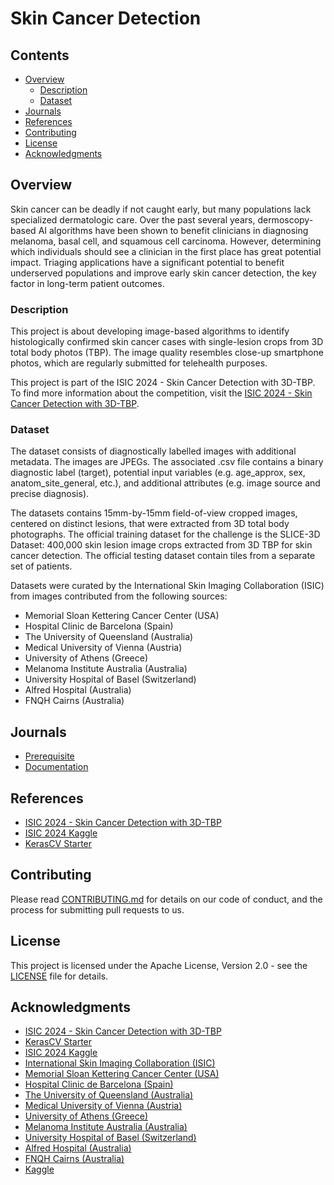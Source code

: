 # Skin Cancer Detection

## Contents

- [Overview](#overview)
  - [Description](#description)
  - [Dataset](#dataset)
- [Journals](#journals)
- [References](#references)
- [Contributing](#contributing)
- [License](#license)
- [Acknowledgments](#acknowledgments)

## Overview

Skin cancer can be deadly if not caught early, but many populations lack specialized dermatologic care. Over the past several years, dermoscopy-based AI algorithms have been shown to benefit clinicians in diagnosing melanoma, basal cell, and squamous cell carcinoma. However, determining which individuals should see a clinician in the first place has great potential impact. Triaging applications have a significant potential to benefit underserved populations and improve early skin cancer detection, the key factor in long-term patient outcomes.

### Description

This project is about developing image-based algorithms to identify histologically confirmed skin cancer cases with single-lesion crops from 3D total body photos (TBP). The image quality resembles close-up smartphone photos, which are regularly submitted for telehealth purposes.

This project is part of the ISIC 2024 - Skin Cancer Detection with 3D-TBP.
To find more information about the competition, visit the [ISIC 2024 - Skin Cancer Detection with 3D-TBP](https://challenge2024.isic-archive.com/).

### Dataset

The dataset consists of diagnostically labelled images with additional metadata. The images are JPEGs. The associated .csv file contains a binary diagnostic label (target), potential input variables (e.g. age_approx, sex, anatom_site_general, etc.), and additional attributes (e.g. image source and precise diagnosis).

The datasets contains 15mm-by-15mm field-of-view cropped images, centered on distinct lesions, that were extracted from 3D total body photographs. The official training dataset for the challenge is the SLICE-3D Dataset: 400,000 skin lesion image crops extracted from 3D TBP for skin cancer detection. The official testing dataset contain tiles from a separate set of patients.

Datasets were curated by the International Skin Imaging Collaboration (ISIC) from images contributed from the following sources:

- Memorial Sloan Kettering Cancer Center (USA)
- Hospital Clinic de Barcelona (Spain)
- The University of Queensland (Australia)
- Medical University of Vienna (Austria)
- University of Athens (Greece)
- Melanoma Institute Australia (Australia)
- University Hospital of Basel (Switzerland)
- Alfred Hospital (Australia)
- FNQH Cairns (Australia)

## Journals

- [Prerequisite](journal/prerequisite.md)
- [Documentation](journal/documentation.md)

## References

- [ISIC 2024 - Skin Cancer Detection with 3D-TBP](https://challenge2024.isic-archive.com/)
- [ISIC 2024 Kaggle](https://www.kaggle.com/competitions/isic-2024-challenge)
- [KerasCV Starter](https://www.kaggle.com/code/awsaf49/isic2024-kerascv-starter/)

## Contributing

Please read [CONTRIBUTING.md](CONTRIBUTING.md) for details on our code of conduct, and the process for submitting pull requests to us.

## License

This project is licensed under the Apache License, Version 2.0 - see the [LICENSE](LICENSE) file for details.

## Acknowledgments

- [ISIC 2024 - Skin Cancer Detection with 3D-TBP](https://challenge2024.isic-archive.com/)
- [KerasCV Starter](https://www.kaggle.com/code/awsaf49/isic2024-kerascv-starter/)
- [ISIC 2024 Kaggle](https://www.kaggle.com/competitions/isic-2024-challenge)
- [International Skin Imaging Collaboration (ISIC)](https://www.isic-archive.com/)
- [Memorial Sloan Kettering Cancer Center (USA)](https://www.mskcc.org/)
- [Hospital Clinic de Barcelona (Spain)](https://www.clinicbarcelona.org/)
- [The University of Queensland (Australia)](https://www.uq.edu.au/)
- [Medical University of Vienna (Austria)](https://www.meduniwien.ac.at/web/en/)
- [University of Athens (Greece)](https://en.uoa.gr/)
- [Melanoma Institute Australia (Australia)](https://www.melanoma.org.au/)
- [University Hospital of Basel (Switzerland)](https://www.unispital-basel.ch/)
- [Alfred Hospital (Australia)](https://www.alfredhealth.org.au/)
- [FNQH Cairns (Australia)](https://fnqh.com.au/)
- [Kaggle](https://www.kaggle.com/)
